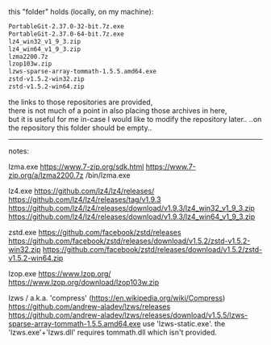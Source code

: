 this "folder" holds (locally, on my machine):  

```txt
PortableGit-2.37.0-32-bit.7z.exe
PortableGit-2.37.0-64-bit.7z.exe
lz4_win32_v1_9_3.zip
lz4_win64_v1_9_3.zip
lzma2200.7z
lzop103w.zip
lzws-sparse-array-tommath-1.5.5.amd64.exe
zstd-v1.5.2-win32.zip
zstd-v1.5.2-win64.zip
```

the links to those repositories are provided,  
there is not much of a point in also placing those archives in here,  
but it is useful for me in-case I would like to modify the repository later..
..on the repository this folder should be empty..

<hr/>

notes:

lzma.exe
https://www.7-zip.org/sdk.html
https://www.7-zip.org/a/lzma2200.7z
/bin/lzma.exe

lz4.exe
https://github.com/lz4/lz4/releases/
https://github.com/lz4/lz4/releases/tag/v1.9.3
https://github.com/lz4/lz4/releases/download/v1.9.3/lz4_win32_v1_9_3.zip
https://github.com/lz4/lz4/releases/download/v1.9.3/lz4_win64_v1_9_3.zip

zstd.exe
https://github.com/facebook/zstd/releases
https://github.com/facebook/zstd/releases/download/v1.5.2/zstd-v1.5.2-win32.zip
https://github.com/facebook/zstd/releases/download/v1.5.2/zstd-v1.5.2-win64.zip

lzop.exe
https://www.lzop.org/
https://www.lzop.org/download/lzop103w.zip

lzws / a.k.a. 'compress' (https://en.wikipedia.org/wiki/Compress)
https://github.com/andrew-aladev/lzws/releases
https://github.com/andrew-aladev/lzws/releases/download/v1.5.5/lzws-sparse-array-tommath-1.5.5.amd64.exe
use 'lzws-static.exe'. the 'lzws.exe'+'lzws.dll' requires tommath.dll which isn't provided.